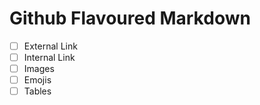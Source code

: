 # Github Flavoured Markdown


- [ ] External Link
- [ ] Internal Link
- [ ] Images
- [ ] Emojis
- [ ] Tables
